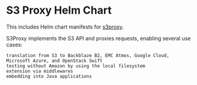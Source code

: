 # S3 Proxy Helm Chart
This includes Helm chart manifests for [s3proxy](https://github.com/gaul/s3proxy).

S3Proxy implements the S3 API and proxies requests, enabling several use cases:

    translation from S3 to Backblaze B2, EMC Atmos, Google Cloud, Microsoft Azure, and OpenStack Swift
    testing without Amazon by using the local filesystem
    extension via middlewares
    embedding into Java applications

